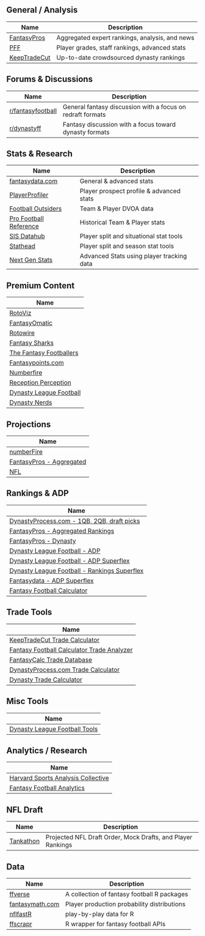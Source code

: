 ## General / Analysis

| Name                                        | Description                                    |
| ------------------------------------------- | ---------------------------------------------- |
| [FantasyPros](https://www.fantasypros.com/) | Aggregated expert rankings, analysis, and news |
| [PFF](https://www.pff.com/fantasy)          | Player grades, staff rankings, advanced stats  |
| [KeepTradeCut](https://keeptradecut.com/)   | Up-to-date crowdsourced dynasty rankings       |

## Forums & Discussions

| Name                                                          | Description                                                |
| ------------------------------------------------------------- | ---------------------------------------------------------- |
| [r/fantasyfootball](https://www.reddit.com/r/fantasyfootball) | General fantasy discussion with a focus on redraft formats |
| [r/dynastyff](https://www.reddit.com/r/dynastyff)             | Fantasy discussion with a focus toward dynasty formats     |

## Stats & Research

| Name                                                              | Description                               |
| ----------------------------------------------------------------- | ----------------------------------------- |
| [fantasydata.com](https://fantasydata.com/nfl)                    | General & advanced stats                  |
| [PlayerProfiler](https://www.playerprofiler.com/)                 | Player prospect profile & advanced stats  |
| [Football Outsiders](https://www.footballoutsiders.com/)          | Team & Player DVOA data                   |
| [Pro Football Reference](https://www.pro-football-reference.com/) | Historical Team & Player stats            |
| [SIS Datahub](https://sisdatahub.com/)                            | Player split and situational stat tools   |
| [Stathead](https://stathead.com/football/)                        | Player split and season stat tools        |
| [Next Gen Stats](https://nextgenstats.nfl.com/)                   | Advanced Stats using player tracking data |

## Premium Content

| Name                                                              |
| ----------------------------------------------------------------- |
| [RotoViz](http://www.rotoviz.com/)                                |
| [FantasyOmatic](https://fantasyomatic.com/)                       |
| [Rotowire](https://www.rotowire.com/football/)                    |
| [Fantasy Sharks](https://www.fantasysharks.com/)                  |
| [The Fantasy Footballers](https://www.thefantasyfootballers.com/) |
| [Fantasypoints.com](https://www.fantasypoints.com/)               |
| [Numberfire](https://www.numberfire.com/)                         |
| [Reception Perception](https://receptionperception.com/)          |
| [Dynasty League Football](https://dynastyleaguefootball.com/)     |
| [Dynasty Nerds](https://www.dynastynerds.com/)                    |

## Projections

| Name                                                                              |
| --------------------------------------------------------------------------------- |
| [numberFire](https://www.numberfire.com/nfl/fantasy/fantasy-football-projections) |
| [FantasyPros - Aggregated](https://www.fantasypros.com/nfl/projections/qb.php)    |
| [NFL](https://fantasy.nfl.com/research/projections)                               |

## Rankings & ADP

| Name                                                                                                                                         |
| -------------------------------------------------------------------------------------------------------------------------------------------- |
| [DynastyProcess.com - 1QB, 2QB, draft picks](https://docs.google.com/spreadsheets/d/19YvN6ac_2VEsdumylgsBd4hi_YTmeBUIi6s0hmSV3RA/edit#gid=0) |
| [FantasyPros - Aggregated Rankings](https://www.fantasypros.com/nfl/rankings/consensus-cheatsheets.php)                                      |
| [FantasyPros - Dynasty](https://www.fantasypros.com/nfl/rankings/dynasty-overall.php)                                                        |
| [Dynasty League Football - ADP](https://dynastyleaguefootball.com/adp-over-time/)                                                            |
| [Dynasty League Football - ADP Superflex](https://dynastyleaguefootball.com/adp/superflex-adp.php)                                           |
| [Dynasty League Football - Rankings Superflex](https://dynastyleaguefootball.com/dynasty-superflex-rankings/)                                |
| [Fantasydata - ADP Superflex](https://fantasydata.com/nfl/fantasy-football-2qb-adp-rankings)                                                 |
| [Fantasy Football Calculator](https://fantasyfootballcalculator.com/)                                                                        |

## Trade Tools

| Name                                                                                               |
| -------------------------------------------------------------------------------------------------- |
| [KeepTradeCut Trade Calculator](https://keeptradecut.com/trade-calculator)                         |
| [Fantasy Football Calculator Trade Analyzer](https://fantasyfootballcalculator.com/trade-analyzer) |
| [FantasyCalc Trade Database](https://www.fantasycalc.com/#/tradedatabase)                          |
| [DynastyProcess.com Trade Calculator](https://apps.dynastyprocess.com/calculator/)                 |
| [Dynasty Trade Calculator](https://dynastytradecalculator.com/)                                    |

## Misc Tools

| Name                                                                     |
| ------------------------------------------------------------------------ |
| [Dynasty League Football Tools](https://dynastyleaguefootball.com/tools) |

## Analytics / Research

| Name                                                                    |
| ----------------------------------------------------------------------- |
| [Harvard Sports Analysis Collective](http://harvardsportsanalysis.org/) |
| [Fantasy Football Analytics](https://fantasyfootballanalytics.net/)     |

## NFL Draft

| Name                                      | Description                                                 |
| ----------------------------------------- | ----------------------------------------------------------- |
| [Tankathon](http://www.tankathon.com/nfl) | Projected NFL Draft Order, Mock Drafts, and Player Rankings |

## Data

| Name                                                    | Description                                 |
| ------------------------------------------------------- | ------------------------------------------- |
| [ffverse](https://www.ffverse.com/)                     | A collection of fantasy football R packages |
| [fantasymath.com](https://fantasymath.com/#/)           | Player production probability distributions |
| [nflfastR](https://www.nflfastr.com/)                   | play-by-play data for R                     |
| [ffscrapr](https://github.com/dynastyprocess/ffscrapr/) | R wrapper for fantasy football APIs         |
